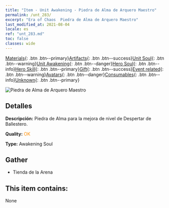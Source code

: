 ```yaml
---
title: "Item - Unit Awakening - Piedra de Alma de Arquero Maestro"
permalink: /unt_283/
excerpt: "Era of Chaos  Piedra de Alma de Arquero Maestro"
last_modified_at: 2021-08-04
locale: es
ref: "unt_283.md"
toc: false
classes: wide
---
```

 [Materials](/ItemsES/){: .btn .btn--primary}[Artifacts](/ItemsES/Artifacts/){: .btn .btn--success}[Unit Soul](/ItemsES/UnitSoul/){: .btn .btn--warning}[Unit Awakening](/ItemsES/UnitAwakening/){: .btn .btn--danger}[Hero Soul](/ItemsES/HeroSoul/){: .btn .btn--info}[Hero Skill](/ItemsES/HeroSkill/){: .btn .btn--primary}[Gift](/ItemsES/Gift/){: .btn .btn--success}[Event related](/ItemsES/Events/){: .btn .btn--warning}[Avatars](/ItemsES/Avatars/){: .btn .btn--danger}[Consumables](/ItemsES/Consumables/){: .btn .btn--info}[Unknown](/ItemsES/Unknown/){: .btn .btn--primary}

 ![Piedra de Alma de Arquero Maestro](/images/u/tia_nushou.jpg)

## Detalles
 **Descripción:** Piedra de Alma para la mejora de nivel de Despertar de Ballestero.

 **Quality:** <span style="color: #FF8C00">OK</span>

 **Type:** Awakening Soul

## Gather

*    Tienda de la Arena 

## This item contains:

  None


